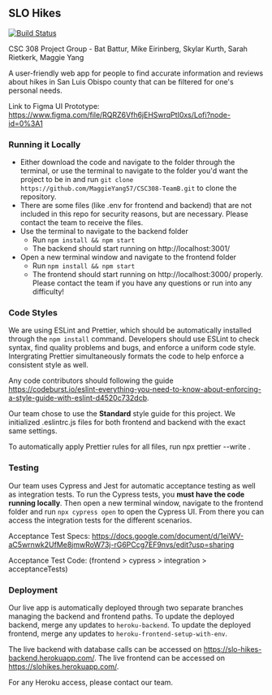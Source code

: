 ## SLO Hikes     

[![Build Status](https://travis-ci.com/MaggieYang57/CSC308-TeamB.svg?branch=master)](https://travis-ci.com/MaggieYang57/CSC308-TeamB)

CSC 308 Project Group - Bat Battur, Mike Eirinberg, Skylar Kurth, Sarah Rietkerk, Maggie Yang

A user-friendly web app for people to find accurate information and reviews about hikes in San Luis Obispo county that can be filtered for one's personal needs.

Link to Figma UI Prototype: https://www.figma.com/file/RQRZ6Vfh6jEHSwrqPtI0xs/Lofi?node-id=0%3A1


### Running it Locally
- Either download the code and navigate to the folder through the terminal, or use the terminal to navigate to the folder you'd want the project to be in and run `git clone https://github.com/MaggieYang57/CSC308-TeamB.git` to clone the repository.
- There are some files (like .env for frontend and backend) that are not included in this repo for security reasons, but are necessary. Please contact the team to receive the files.
- Use the terminal to navigate to the backend folder
    - Run `npm install && npm start`
    - The backend should start running on http://localhost:3001/
- Open a new terminal window and navigate to the frontend folder
    - Run `npm install && npm start`
    - The frontend should start running on http://localhost:3000/ properly.
Please contact the team if you have any questions or run into any difficulty!
 

### Code Styles

We are using ESLint and Prettier, which should be automatically installed through the `npm install` command. Developers should use ESLint to check syntax, find quality problems and bugs, and enforce a uniform code style. Intergrating Prettier simultaneously formats the code to help enforce a consistent style as well.

Any code contributors should following the guide https://codeburst.io/eslint-everything-you-need-to-know-about-enforcing-a-style-guide-with-eslint-d4520c732dcb.

Our team chose to use the **Standard** style guide for this project.
We initialized .eslintrc.js files for both frontend and backend with the exact same settings. 

To automatically apply Prettier rules for all files, run npx prettier --write .

### Testing

Our team uses Cypress and Jest for automatic acceptance testing as well as integration tests. To run the Cypress tests, you **must have the code running locally**. Then open a new terminal window, navigate to the frontend folder and run `npx cypress open` to open the Cypress UI. From there you can access the integration tests for the different scenarios.

Acceptance Test Specs: https://docs.google.com/document/d/1eiWV-aC5wrnwk2UfMe8jmwRoW73j-rG6PCcg7EF9nvs/edit?usp=sharing

Acceptance Test Code: (frontend > cypress > integration > acceptanceTests)

### Deployment

Our live app is automatically deployed through two separate branches managing the backend and frontend paths. To update the deployed backend, merge any updates to `heroku-backend`. To update the deployed frontend, merge any updates to `heroku-frontend-setup-with-env`. 

The live backend with database calls can be accessed on https://slo-hikes-backend.herokuapp.com/.
The live frontend can be accessed on https://slohikes.herokuapp.com/.

For any Heroku access, please contact our team.

